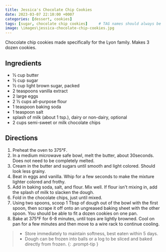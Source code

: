 ```yaml
---
title: Jessica's Chocolate Chip Cookies
date: 2023-03-07 22:10:00 +0007
categories: [dessert, cookies]
tags: [sugar, chocolate chip cookies]     # TAG names should always be lowercase
image: \images\jessica-chocolate-chip-cookies.jpg
---
```

Chocolate chip cookies made specifically for the Lyon family.
Makes 3 dozen cookies.

## Ingredients

* &frac12; cup butter
* &frac12; cup sugar
* &frac12; cup light brown sugar, packed
* 2 teaspoons vanilla extract
* 2 large eggs
* 2 &frac12; cups all-purpose flour
* 1 teaspoon baking soda
* 1 teaspoon salt
* splash of milk (about 1 tsp.), dairy or non-dairy, optional
* 2 cups semi-sweet or milk chocolate chips

## Directions

1. Preheat the oven to 375&deg;F.
2. In a medium microwave safe bowl, melt the butter, about 30seconds. Does not need to be completely melted.
3. Cream in the butter and sugars until smooth and light colored. Should look less grainy.
4. Beat in eggs and vanilla. Whip for a few seconds to make the mixture lighter colored and frothy.
5. Add in baking soda, salt, and flour. Mix well. If flour isn't mixing in, add the splash of milk to slacken the dough.
6. Fold in the chocolate chips, just until mixed.
7. Using two spoons, scoop 1 Tbsp of dough out of the bowl with the first spoon, then scrape it off onto an ungreased baking sheet with the other spoon. You should be able to fit a dozen cookies on one pan.
8. Bake at 375&deg;F for 6-8 minutes, until tops are lightly browned. Cool on pan for a few minutes and then move to a wire rack to continue cooling.


> * Store immediately to maintain softness, best eaten within 5 days.
> * Dough can be frozen into balls or a log to be sliced and baked directly from frozen.
{: .prompt-tip }